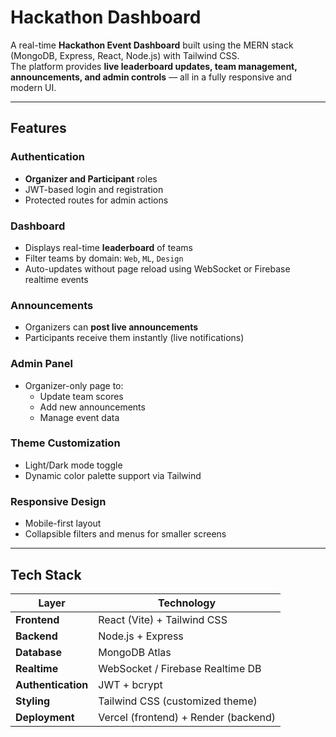# Hackathon Dashboard

A real-time **Hackathon Event Dashboard** built using the MERN stack (MongoDB, Express, React, Node.js) with Tailwind CSS.  
The platform provides **live leaderboard updates, team management, announcements, and admin controls** — all in a fully responsive and modern UI.

---

## Features

### Authentication
- **Organizer and Participant** roles
- JWT-based login and registration
- Protected routes for admin actions

### Dashboard
- Displays real-time **leaderboard** of teams
- Filter teams by domain: `Web`, `ML`, `Design`
- Auto-updates without page reload using WebSocket or Firebase realtime events

### Announcements
- Organizers can **post live announcements**
- Participants receive them instantly (live notifications)

### Admin Panel
- Organizer-only page to:
  - Update team scores
  - Add new announcements
  - Manage event data

### Theme Customization
- Light/Dark mode toggle
- Dynamic color palette support via Tailwind

### Responsive Design
- Mobile-first layout
- Collapsible filters and menus for smaller screens

---

## Tech Stack

| Layer | Technology |
|-------|-------------|
| **Frontend** | React (Vite) + Tailwind CSS |
| **Backend** | Node.js + Express |
| **Database** | MongoDB Atlas |
| **Realtime** | WebSocket / Firebase Realtime DB |
| **Authentication** | JWT + bcrypt |
| **Styling** | Tailwind CSS (customized theme) |
| **Deployment** | Vercel (frontend) + Render (backend) |